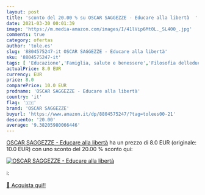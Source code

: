 ```yaml
---
layout: post
title: 'sconto del 20.00 % su OSCAR SAGGEZZE - Educare alla libertà  '
date: 2021-03-30 00:01:39
image: 'https://m.media-amazon.com/images/I/41lVip6Mt0L._SL400_.jpg'
comments: true
category: ofertas
author: 'tole.es'
slug: '8804575247-it OSCAR SAGGEZZE - Educare alla libertà'
sku: '8804575247-it'
tags: [ 'Educazione','Famiglia, salute e benessere','Filosofia delleducazione','Giocattoli prima infanzia','Giochi e giocattoli','Giochi per attività motorie','Letteratura e narrativa','Libri','Libri universitari','Libri universitari scienze delleducazione','Società e scienze sociali','Storia della letteratura e critica letteraria','oscar saggezze', ]
actualPrice: 8.0 EUR
currency: EUR
price: 8.0
comparePrice: 10.0 EUR
prodname: 'OSCAR SAGGEZZE - Educare alla libertà'
country: 'it'
flag: '🇮🇹'
brand: 'OSCAR SAGGEZZE'
buyurl: 'https://www.amazon.it/dp/8804575247/?tag=tolees00-21'
descuento: '20.00'
average: '9.38205980066446'
---
```


[OSCAR SAGGEZZE - Educare alla libertà](https://www.amazon.it/dp/8804575247/?tag=tolees00-21) ha un prezzo di 8.0 EUR (originale: 10.0 EUR) con uno sconto del 20.00 % sconto qui:

[![OSCAR SAGGEZZE - Educare alla libertà](https://m.media-amazon.com/images/I/41lVip6Mt0L._SL400_.jpg)](https://www.amazon.it/dp/8804575247/?tag=tolees00-21)

ℹ️:


[🛒 Acquista qui!!](https://www.amazon.it/dp/8804575247/?tag=tolees00-21)
